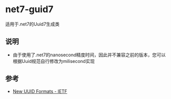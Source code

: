 # net7-guid7

适用于.net7的Uuid7生成类

## 说明

- 由于使用了.net7的nanosecond精度时间，因此并不兼容之前的版本，您可以根据Uuid规范自行修改为milisecond实现

## 参考

- [New UUID Formats - IETF](https://www.ietf.org/archive/id/draft-peabody-dispatch-new-uuid-format-01.html#name-uuidv7-encoding-and-decodin)
